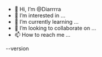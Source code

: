 - 👋 Hi, I’m @Diarrrra
- 👀 I’m interested in ...
- 🌱 I’m currently learning ...
- 💞️ I’m looking to collaborate on ...
- 📫 How to reach me ...

<!---
Diarrrra/Diarrrra is a ✨ special ✨ repository because its `README.md` (this file) appears on your GitHub profile.
You can click the Preview link to take a look at your changes.
--->--version
